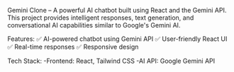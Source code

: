  Gemini Clone – A powerful AI chatbot built using React and the Gemini API. This project provides intelligent responses, text generation, and conversational AI capabilities similar to Google's Gemini AI.

 Features:
✅ AI-powered chatbot using Gemini API
✅ User-friendly React UI
✅ Real-time responses
✅ Responsive design

Tech Stack:
-Frontend: React, Tailwind CSS
-AI API: Google Gemini API
 

